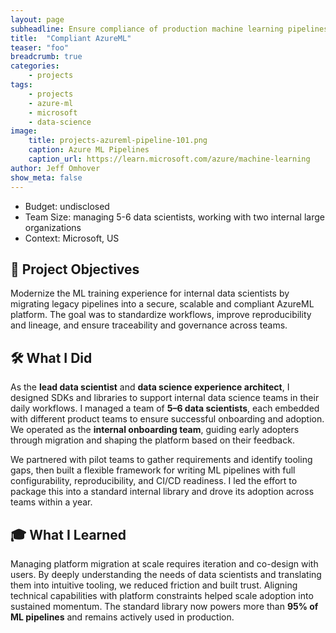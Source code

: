 ```yaml
---
layout: page
subheadline: Ensure compliance of production machine learning pipelines
title:  "Compliant AzureML"
teaser: "foo"
breadcrumb: true
categories:
    - projects
tags:
    - projects
    - azure-ml
    - microsoft
    - data-science
image:
    title: projects-azureml-pipeline-101.png
    caption: Azure ML Pipelines
    caption_url: https://learn.microsoft.com/azure/machine-learning
author: Jeff Omhover
show_meta: false
---
```


- Budget: undisclosed
- Team Size: managing 5-6 data scientists, working with two internal large organizations
- Context: Microsoft, US

## 🚀 Project Objectives

Modernize the ML training experience for internal data scientists by migrating legacy pipelines into a secure, scalable and compliant AzureML platform. The goal was to standardize workflows, improve reproducibility and lineage, and ensure traceability and governance across teams.

## 🛠️ What I Did

As the **lead data scientist** and **data science experience architect**, I designed SDKs and libraries to support internal data science teams in their daily workflows. I managed a team of **5–6 data scientists**, each embedded with different product teams to ensure successful onboarding and adoption. We operated as the **internal onboarding team**, guiding early adopters through migration and shaping the platform based on their feedback.

We partnered with pilot teams to gather requirements and identify tooling gaps, then built a flexible framework for writing ML pipelines with full configurability, reproducibility, and CI/CD readiness. I led the effort to package this into a standard internal library and drove its adoption across teams within a year.

## 🎓 What I Learned

Managing platform migration at scale requires iteration and co-design with users. By deeply understanding the needs of data scientists and translating them into intuitive tooling, we reduced friction and built trust. Aligning technical capabilities with platform constraints helped scale adoption into sustained momentum. The standard library now powers more than **95% of ML pipelines** and remains actively used in production.

